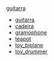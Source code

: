 <div>
    <a rel="ar" href="/shopping/assets/models/fender_stratocaster.usdz">
    guitarra
    </a>
</div>


- [guitarra](/assets/models/fender_stratocaster.usdz)
- [cadeira](/assets/models/chair_swan.usdz)
- [gramophone](/assets/models/gramophone.usdz)
- [teapot](/assets/models/teapot.usdz)
- [toy_biplane](/assets/models/toy_biplane.usdz)
- [toy_drummer](/assets/models/toy_drummer.usdz)
